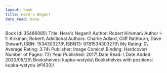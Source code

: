 ```yaml
---
layout: book
title: Here's Negan!
date_read: None
---
```


Book Id: 35486085\ 
Title: Here's Negan!\ 
Author: Robert Kirkman\ 
Author l-f: Kirkman, Robert\ 
Additional Authors: Charlie Adlard, Cliff Rathburn, Dave    Stewart\ 
ISBN: 1534303278\ 
ISBN13: 9781534303270\ 
My Rating: 0\ 
Average Rating: 3.74\ 
Publisher: Image Comics\ 
Binding: Hardcover\ 
Number of Pages: 72\ 
Year Published: 2017\ 
Date Read: \ 
Date Added: 2020/05/25\ 
Bookshelves: kupka-wstydu\ 
Bookshelves with positions: kupka-wstydu (#1430)\ 

